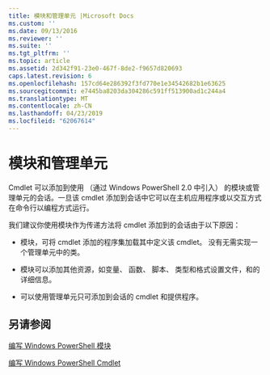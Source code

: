 ```yaml
---
title: 模块和管理单元 |Microsoft Docs
ms.custom: ''
ms.date: 09/13/2016
ms.reviewer: ''
ms.suite: ''
ms.tgt_pltfrm: ''
ms.topic: article
ms.assetid: 2d342f91-23e0-467f-8de2-f9657d820693
caps.latest.revision: 6
ms.openlocfilehash: 157cd64e286392f3fd770e1e34542682b1e63625
ms.sourcegitcommit: e7445ba8203da304286c591ff513900ad1c244a4
ms.translationtype: MT
ms.contentlocale: zh-CN
ms.lasthandoff: 04/23/2019
ms.locfileid: "62067614"
---
```

# <a name="modules-and-snap-ins"></a>模块和管理单元

Cmdlet 可以添加到使用 （通过 Windows PowerShell 2.0 中引入） 的模块或管理单元的会话。一旦该 cmdlet 添加到会话中它可以在主机应用程序或以交互方式在命令行以编程方式运行。

我们建议你使用模块作为传递方法将 cmdlet 添加到的会话由于以下原因：

- 模块，可将 cmdlet 添加的程序集加载其中定义该 cmdlet。 没有无需实现一个管理单元中的类。

- 模块可以添加其他资源，如变量、 函数、 脚本、 类型和格式设置文件，和的详细信息。

- 可以使用管理单元只可添加到会话的 cmdlet 和提供程序。

## <a name="see-also"></a>另请参阅

[编写 Windows PowerShell 模块](../module/writing-a-windows-powershell-module.md)

[编写 Windows PowerShell Cmdlet](./writing-a-windows-powershell-cmdlet.md)
